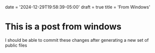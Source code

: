 date = '2024-12-29T19:58:39-05:00'
draft = true
title = 'From Windows'


# This is a post from windows 

I should be able to commit these changes after generating a new set of public files


